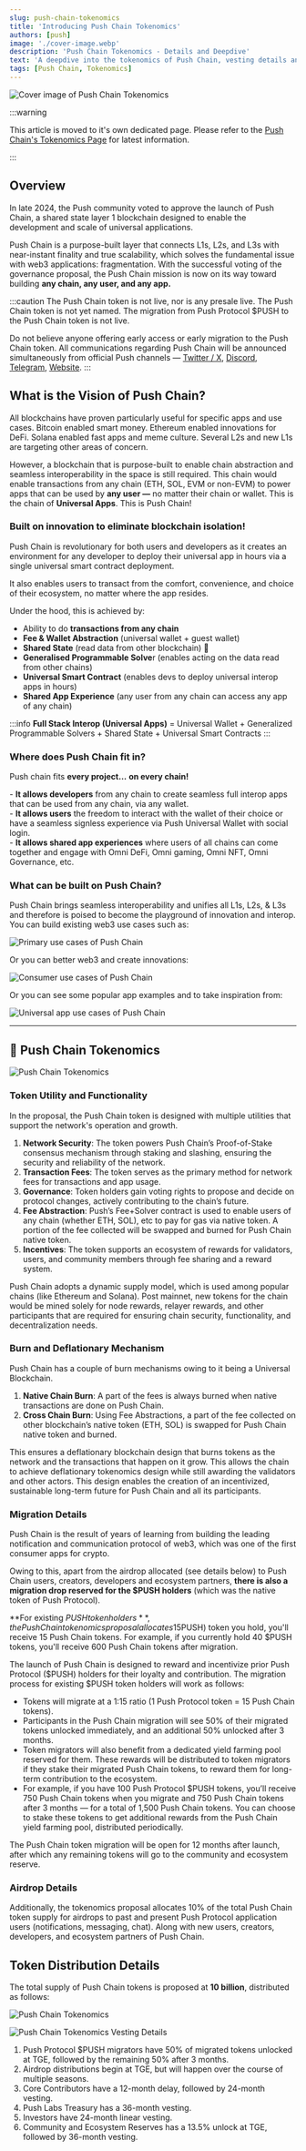 ```yaml
---
slug: push-chain-tokenomics
title: 'Introducing Push Chain Tokenomics'
authors: [push]
image: './cover-image.webp'
description: 'Push Chain Tokenomics - Details and Deepdive'
text: 'A deepdive into the tokenomics of Push Chain, vesting details and how it will power and unify all blockchains!'
tags: [Push Chain, Tokenomics]
---
```


![Cover image of Push Chain Tokenomics](./cover-image.webp)

<!--truncate-->

:::warning

This article is moved to it's own dedicated page. Please refer to the [Push Chain's Tokenomics Page](/knowledge/tokenomics) for latest information.

:::

## Overview

In late 2024, the Push community voted to approve the launch of Push Chain, a shared state layer 1 blockchain designed to enable the development and scale of universal applications.

Push Chain is a purpose-built layer that connects L1s, L2s, and L3s with near-instant finality and true scalability, which solves the fundamental issue with web3 applications: fragmentation. With the successful voting of the governance proposal, the Push Chain mission is now on its way toward building **any chain, any user, and any app.**

:::caution
The Push Chain token is not live, nor is any presale live. The Push Chain token is not yet named. The migration from Push Protocol $PUSH to the Push Chain token is not live.

Do not believe anyone offering early access or early migration to the Push Chain token. All communications regarding Push Chain will be announced simultaneously from official Push channels — [Twitter / X](https://x.com/PushChain 'X handle of Push Chain'), [Discord](https://discord.com/invite/pushchain 'Discord of Push Chain'), [Telegram](https://t.me/epnsproject 'Telegram of Push Chain'), [Website](https://push.org 'Push Website').
:::
&nbsp;

## What is the Vision of Push Chain?

All blockchains have proven particularly useful for specific apps and use cases. Bitcoin enabled smart money. Ethereum enabled innovations for DeFi. Solana enabled fast apps and meme culture. Several L2s and new L1s are targeting other areas of concern.

However, a blockchain that is purpose-built to enable chain abstraction and seamless interoperability in the space is still required. This chain would enable transactions from any chain (ETH, SOL, EVM or non-EVM) to power apps that can be used by **any user —** no matter their chain or wallet. This is the chain of **Universal Apps**. This is Push Chain\!

### Built on innovation to eliminate blockchain isolation!

Push Chain is revolutionary for both users and developers as it creates an environment for any developer to deploy their universal app in hours via a single universal smart contract deployment.

It also enables users to transact from the comfort, convenience, and choice of their ecosystem, no matter where the app resides.

Under the hood, this is achieved by:

- Ability to do **transactions from any chain**
- **Fee & Wallet Abstraction** (universal wallet \+ guest wallet)
- **Shared State** (read data from other blockchain) 👀
- **Generalised Programmable Solve**r (enables acting on the data read from other chains)
- **Universal Smart Contract** (enables devs to deploy universal interop apps in hours)
- **Shared App Experience** (any user from any chain can access any app of any chain)

:::info
**Full Stack Interop (Universal Apps)** \= Universal Wallet \+ Generalized Programmable Solvers \+ Shared State \+ Universal Smart Contracts
:::

### Where does Push Chain fit in?

Push chain fits **every project…** **on every chain\!**

\- **It allows developers** from any chain to create seamless full interop apps that can be used from any chain, via any wallet.<br />
\- **It allows users** the freedom to interact with the wallet of their choice or have a seamless signless experience via Push Universal Wallet with social login.<br />
\- **It allows shared app experiences** where users of all chains can come together and engage with Omni DeFi, Omni gaming, Omni NFT, Omni Governance, etc.<br />

### What can be built on Push Chain?

Push Chain brings seamless interoperability and unifies all L1s, L2s, & L3s and therefore is poised to become the playground of innovation and interop. You can build existing web3 use cases such as:

![Primary use cases of Push Chain](./usecasesmain.webp)

Or you can better web3 and create innovations:

![Consumer use cases of Push Chain](./consumerusecases.webp)

Or you can see some popular app examples and to take inspiration from:

![Universal app use cases of Push Chain](./appusecases.webp)

<hr />

## 👋 Push Chain Tokenomics

![Push Chain Tokenomics](./vestingpc.webp)

### Token Utility and Functionality

In the proposal, the Push Chain token is designed with multiple utilities that support the network's operation and growth.

1. **Network Security**: The token powers Push Chain’s Proof-of-Stake consensus mechanism through staking and slashing, ensuring the security and reliability of the network.
2. **Transaction Fees**: The token serves as the primary method for network fees for transactions and app usage.
3. **Governance**: Token holders gain voting rights to propose and decide on protocol changes, actively contributing to the chain’s future.
4. **Fee Abstraction**: Push’s Fee+Solver contract is used to enable users of any chain (whether ETH, SOL), etc to pay for gas via native token. A portion of the fee collected will be swapped and burned for Push Chain native token.
5. **Incentives**: The token supports an ecosystem of rewards for validators, users, and community members through fee sharing and a reward system.

Push Chain adopts a dynamic supply model, which is used among popular chains (like Ethereum and Solana). Post mainnet, new tokens for the chain would be mined solely for node rewards, relayer rewards, and other participants that are required for ensuring chain security, functionality, and decentralization needs.

### Burn and Deflationary Mechanism

Push Chain has a couple of burn mechanisms owing to it being a Universal Blockchain.

1. **Native Chain Burn**: A part of the fees is always burned when native transactions are done on Push Chain.
2. **Cross Chain Burn**: Using Fee Abstractions, a part of the fee collected on other blockchain’s native token (ETH, SOL) is swapped for Push Chain native token and burned.

This ensures a deflationary blockchain design that burns tokens as the network and the transactions that happen on it grow. This allows the chain to achieve deflationary tokenomics design while still awarding the validators and other actors. This design enables the creation of an incentivized, sustainable long-term future for Push Chain and all its participants.

### Migration Details

Push Chain is the result of years of learning from building the leading notification and communication protocol of web3, which was one of the first consumer apps for crypto.

Owing to this, apart from the airdrop allocated (see details below) to Push Chain users, creators, developers and ecosystem partners, **there is also a migration drop reserved for the $PUSH holders** (which was the native token of Push Protocol).

**For existing $PUSH token holders**, the Push Chain tokenomics proposal allocates 15% of the total Push Chain token supply specifically for migration. The migration will occur at a ratio of **1:15**—meaning for each Push Protocol ($PUSH) token you hold, you'll receive 15 Push Chain tokens. For example, if you currently hold 40 $PUSH tokens, you'll receive 600 Push Chain tokens after migration.

The launch of Push Chain is designed to reward and incentivize prior Push Protocol ($PUSH) holders for their loyalty and contribution. The migration process for existing $PUSH token holders will work as follows:

- Tokens will migrate at a 1:15 ratio (1 Push Protocol token \= 15 Push Chain tokens).
- Participants in the Push Chain migration will see 50% of their migrated tokens unlocked immediately, and an additional 50% unlocked after 3 months.
- Token migrators will also benefit from a dedicated yield farming pool reserved for them. These rewards will be distributed to token migrators if they stake their migrated Push Chain tokens, to reward them for long-term contribution to the ecosystem.
- For example, if you have 100 Push Protocol $PUSH tokens, you’ll receive 750 Push Chain tokens when you migrate and 750 Push Chain tokens after 3 months — for a total of 1,500 Push Chain tokens. You can choose to stake these tokens to get additional rewards from the Push Chain yield farming pool, distributed periodically.

The Push Chain token migration will be open for 12 months after launch, after which any remaining tokens will go to the community and ecosystem reserve.

### Airdrop Details

Additionally, the tokenomics proposal allocates 10% of the total Push Chain token supply for airdrops to past and present Push Protocol application users (notifications, messaging, chat). Along with new users, creators, developers, and ecosystem partners of Push Chain.

## Token Distribution Details

The total supply of Push Chain tokens is proposed at **10 billion**, distributed as follows:

![Push Chain Tokenomics](./vestingpc.webp)

![Push Chain Tokenomics Vesting Details](./vestingdetailspc.webp)

1. Push Protocol $PUSH migrators have 50% of migrated tokens unlocked at TGE, followed by the remaining 50% after 3 months.
2. Airdrop distributions begin at TGE, but will happen over the course of multiple seasons.
3. Core Contributors have a 12-month delay, followed by 24-month vesting.
4. Push Labs Treasury has a 36-month vesting.
5. Investors have 24-month linear vesting.
6. Community and Ecosystem Reserves has a 13.5% unlock at TGE, followed by 36-month vesting.
